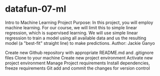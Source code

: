 # datafun-07-ml
Intro to Machine Learning Project 
Purpose:  In this project, you will employ machine learning.  For our course, we will limit this to simple linear regression, which is supervised learning. We will use simple linear regression to train a model using all available data and us the resulting model (a "best-fit" straight line) to make predictions. 
Author:  Jackie Ganyo

Create new Github repository with appropriate README.md and .gitignore files
Clone to your machine
Create new project environment
Activate new project environment
Manage Project requirements
  Install dependencies, freeze requirements
  Git add and commit the changes for version control
  
